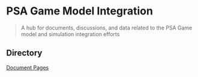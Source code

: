 # PSA Game Model Integration

> A hub for documents, discussions, and data related to the PSA Game model and simulation integration efforts

## Directory

[Document Pages](/docs/pages/README.md)
